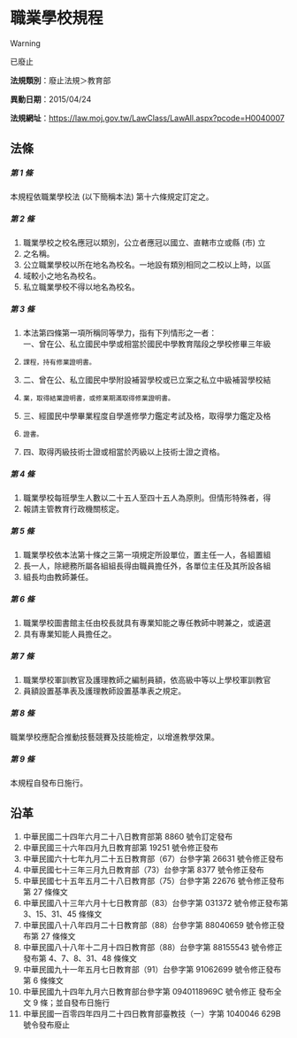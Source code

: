 # 職業學校規程


> [!WARNING]
> 已廢止


**法規類別**：廢止法規＞教育部

**異動日期**：2015/04/24  

**法規網址**：https://law.moj.gov.tw/LawClass/LawAll.aspx?pcode=H0040007



## 法條
##### 第 1 條
本規程依職業學校法 (以下簡稱本法) 第十六條規定訂定之。

##### 第 2 條
1. 職業學校之校名應冠以類別，公立者應冠以國立、直轄市立或縣 (市) 立
1. 之名稱。
1. 公立職業學校以所在地名為校名。一地設有類別相同之二校以上時，以區
1. 域較小之地名為校名。
1. 私立職業學校不得以地名為校名。

##### 第 3 條
1. 本法第四條第一項所稱同等學力，指有下列情形之一者：  
一、曾在公、私立國民中學或相當於國民中學教育階段之學校修畢三年級
1.     課程，持有修業證明書。
1. 二、曾在公、私立國民中學附設補習學校或已立案之私立中級補習學校結
1.     業，取得結業證明書，或修業期滿取得修業證明書。
1. 三、經國民中學畢業程度自學進修學力鑑定考試及格，取得學力鑑定及格
1.     證書。
1. 四、取得丙級技術士證或相當於丙級以上技術士證之資格。

##### 第 4 條
1. 職業學校每班學生人數以二十五人至四十五人為原則。但情形特殊者，得
1. 報請主管教育行政機關核定。

##### 第 5 條
1. 職業學校依本法第十條之三第一項規定所設單位，置主任一人，各組置組
1. 長一人，除總務所屬各組組長得由職員擔任外，各單位主任及其所設各組
1. 組長均由教師兼任。

##### 第 6 條
1. 職業學校圖書館主任由校長就具有專業知能之專任教師中聘兼之，或遴選
1. 具有專業知能人員擔任之。

##### 第 7 條
1. 職業學校軍訓教官及護理教師之編制員額，依高級中等以上學校軍訓教官
1. 員額設置基準表及護理教師設置基準表之規定。

##### 第 8 條
職業學校應配合推動技藝競賽及技能檢定，以增進教學效果。

##### 第 9 條
本規程自發布日施行。

## 沿革
1. 中華民國二十四年六月二十八日教育部第 8860 號令訂定發布
1. 中華民國三十六年四月九日教育部第 19251  號令修正發布
1. 中華民國六十七年九月二十五日教育部（67）台參字第 26631  號令修正發布
1. 中華民國七十三年三月九日教育部（73）台參字第 8377 號令修正發布
1. 中華民國七十五年五月二十八日教育部（75）台參字第 22676  號令修正發布第 27 條條文
1. 中華民國八十三年六月十七日教育部（83）台參字第 031372 號令修正發布第 3、15、31、45  條條文
1. 中華民國八十八年四月二十日教育部（88）台參字第 88040659 號令修正發布第 27 條條文
1. 中華民國八十八年十二月十四日教育部（88）台參字第 88155543 號令修正發布第 4、7、8、31、48  條條文
1. 中華民國九十一年五月七日教育部（91）台參字第 91062699 號令修正發布第 6  條條文
1.  中華民國九十四年九月六日教育部台參字第 0940118969C  號令修正  發布全文 9  條；並自發布日施行
1.  中華民國一百零四年四月二十四日教育部臺教技（一）字第 1040046  629B  號令發布廢止

